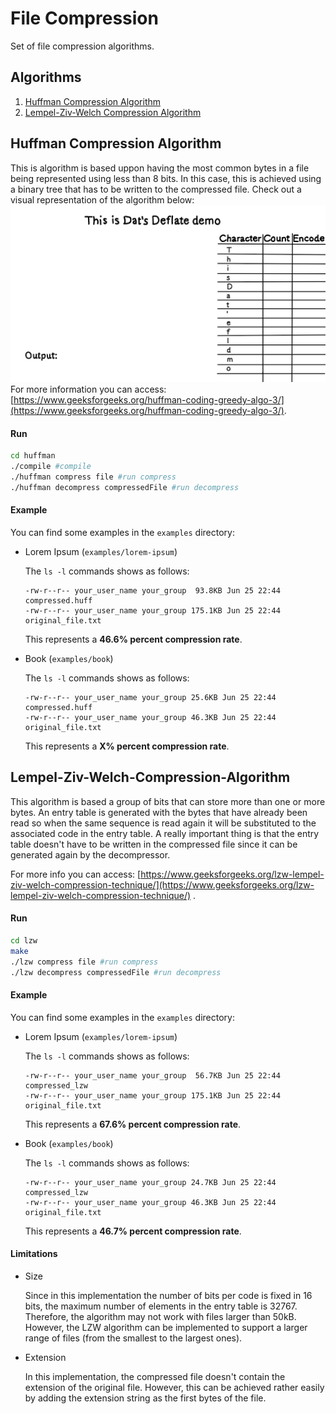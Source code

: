 # File Compression
Set of file compression algorithms.

## Algorithms
1. [Huffman Compression Algorithm](Huffman-Compression-Algorithm)
2. [Lempel-Ziv-Welch Compression Algorithm](Lempel-Ziv-Welch-Compression-Algorithm)

## Huffman Compression Algorithm
This is algorithm is based uppon having the most common bytes in a file being represented using less than 8 bits. In this case, this is achieved using a binary tree that has to be written to the compressed file. Check out a visual representation of the algorithm below:
![Huffman Compression](media/huffman-compression-algorithm.gif)
For more information you can access: [https://www.geeksforgeeks.org/huffman-coding-greedy-algo-3/](https://www.geeksforgeeks.org/huffman-coding-greedy-algo-3/).

#### Run
```sh
cd huffman
./compile #compile
./huffman compress file #run compress
./huffman decompress compressedFile #run decompress
```

#### Example
You can find some examples in the ```examples``` directory:
- Lorem Ipsum (```examples/lorem-ipsum```)

	The ```ls -l``` commands shows as follows:
	```
	-rw-r--r-- your_user_name your_group  93.8KB Jun 25 22:44 compressed.huff
	-rw-r--r-- your_user_name your_group 175.1KB Jun 25 22:44 original_file.txt
	```
	This represents a **46.6% percent compression rate**.
- Book (```examples/book```)

	The ```ls -l``` commands shows as follows:
	```
	-rw-r--r-- your_user_name your_group 25.6KB Jun 25 22:44 compressed.huff
	-rw-r--r-- your_user_name your_group 46.3KB Jun 25 22:44 original_file.txt
	```
	This represents a **X% percent compression rate**.

## Lempel-Ziv-Welch-Compression-Algorithm
This algorithm is based a group of bits that can store more than one or more bytes. An entry table is generated with the bytes that have already been read so when the same sequence is read again it will be substituted to the associated code in the entry table. A really important thing is that the entry table doesn't have to be written in the compressed file since it can be generated again by the decompressor.

For more info you can access: [https://www.geeksforgeeks.org/lzw-lempel-ziv-welch-compression-technique/](https://www.geeksforgeeks.org/lzw-lempel-ziv-welch-compression-technique/) .

#### Run
```sh
cd lzw
make
./lzw compress file #run compress
./lzw decompress compressedFile #run decompress
```

#### Example
You can find some examples in the ```examples``` directory:
- Lorem Ipsum (```examples/lorem-ipsum```)

	The ```ls -l``` commands shows as follows:
	```
	-rw-r--r-- your_user_name your_group  56.7KB Jun 25 22:44 compressed_lzw
	-rw-r--r-- your_user_name your_group 175.1KB Jun 25 22:44 original_file.txt
	```
	This represents a **67.6% percent compression rate**.
- Book (```examples/book```)

	The ```ls -l``` commands shows as follows:
	```
	-rw-r--r-- your_user_name your_group 24.7KB Jun 25 22:44 compressed_lzw
	-rw-r--r-- your_user_name your_group 46.3KB Jun 25 22:44 original_file.txt
	```
	This represents a **46.7% percent compression rate**.

#### Limitations
- Size
  
  Since in this implementation the number of bits per code is fixed in 16 bits, the maximum number of elements in the entry table is 32767. Therefore, the algorithm may not work with files larger than 50kB. However, the LZW algorithm can be implemented to support a larger range of files (from the smallest to the largest ones).

- Extension
  
  In this implementation, the compressed file doesn't contain the extension of the original file. However, this can be achieved rather easily by adding the extension string as the first bytes of the file.

